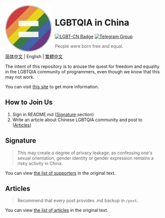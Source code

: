 <img width="150" height="150" align="left" style="float: left; margin: 0 10px 0 0;" alt="LGBT-CN logo" src="https://github.com/LGBT-CN/logo/raw/master/v2/logo.svg">

# LGBTQIA in China

[![LGBT-CN Badge](https://img.shields.io/badge/Support-LGBTQIA-FF0000?style=flat-square)](https://git.io/JfJiO)
[![Telegram Group](https://img.shields.io/badge/Telegram-LGBTCN-FFA500.svg?style=flat-square)](https://t.me/LGBTCN)
> People were born free and equal.

[简体中文](README.md) | English | [繁體中文](README.TW.md)

The intent of this repository is to arouse the quest for freedom and equality in the LGBTQIA community of programmers, even though we know that this may not work.

You can visit [this site](https://cnlgbt.org/english.html) to get more information.

## How to Join Us

1. Sign in README.md ([Signature](./README.md#署名) section)
2. Write an article about Chinese LGBTQIA community and post to ([Articles](./README.md#文章))

## Signature

> This may create a degree of privacy leakage, as confessing one's sexual orientation, gender identity or gender expression remains a risky activity in China.

You can view [the list of supporters](./README.md#署名) in the original text.

## Articles

> Recommend that every post provides .md backup in `/post`.

You can view [the list of articles](./README.md#文章) in the original text.
